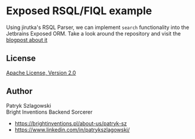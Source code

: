 Exposed RSQL/FIQL example
===

Using jirutka's RSQL Parser, we can implement `search` functionality into the Jetbrains Exposed ORM. Take a look around
the repository and visit the [blogpost about it](https://brightinventions.pl/blog/)

License
---
[Apache License, Version 2.0](https://www.apache.org/licenses/LICENSE-2.0)


Author
---
Patryk Szlagowski\
Bright Inventions Backend Sorcerer

- https://brightinventions.pl/about-us/patryk-sz
- https://www.linkedin.com/in/patrykszlagowski/
